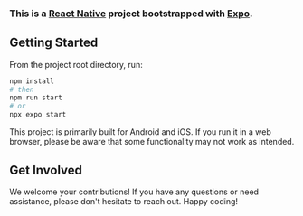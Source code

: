 ### This is a [React Native](https://reactnative.dev/) project bootstrapped with [Expo](https://expo.dev/).

## Getting Started

From the project root directory, run:

```bash
npm install
# then
npm run start
# or
npx expo start
```

This project is primarily built for Android and iOS. If you run it in a web browser, please be aware that some functionality may not work as intended.

## Get Involved

We welcome your contributions! If you have any questions or need assistance, please don't hesitate to reach out. Happy coding!
